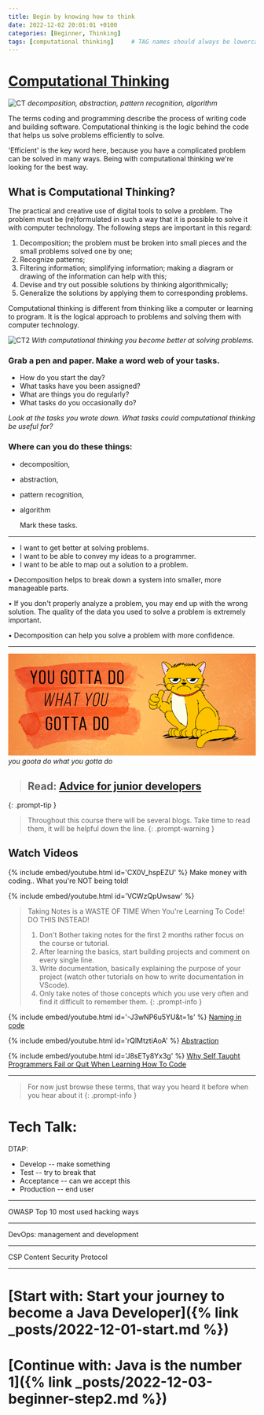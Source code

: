 ```yaml
---
title: Begin by knowing how to think
date: 2022-12-02 20:01:01 +0100
categories: [Beginner, Thinking]
tags: [computational thinking]     # TAG names should always be lowercase
---
```


# [Computational Thinking](https://www.computationalthinking.org/#:~:text=Computational%20thinking%20is%20a%20process,computer%20can%20calculate%20the%20answer.)

![CT](https://steamacademy.edu.vn/wp-content/uploads/2018/12/What-is-Computational-Thinking.jpg)
_decomposition, abstraction, pattern recognition, algorithm_

The terms coding and programming describe the
process of writing code and building software. Computational
thinking is the logic behind the code that helps us solve problems efficiently
to solve.

'Efficient' is the key word here, because you have a complicated problem
can be solved in many ways. Being with computational thinking
we're looking for the best way.

## What is Computational Thinking?
The practical and creative use of digital tools to solve a problem. The problem must be (re)formulated in such a way
that it is possible to solve it with computer technology. The following steps are important in this regard:

1. Decomposition; the problem must be broken into small pieces and the small problems solved one by one;
2. Recognize patterns;
3. Filtering information; simplifying information; making a diagram or drawing of the information can help with this;
4. Devise and try out possible solutions by thinking algorithmically;
5. Generalize the solutions by applying them to corresponding problems.

Computational thinking is different from thinking like a computer or learning to program. It is the logical approach to
problems and solving them with computer technology.

![CT2](https://1.bp.blogspot.com/-8xWT_bf4t74/XP5w3ybwMEI/AAAAAAAAAWc/KSXUtJS--2Mqvo3PhdC5BcBcY6UBAik1wCLcBGAs/s1600/ComputationalThinkingProductLogo.png)
_With computational thinking you become better at solving problems._

### Grab a pen and paper. Make a word web of your tasks.

- How do you start the day?
- What tasks have you been assigned?
- What are things you do regularly?
- What tasks do you occasionally do?

*Look at the tasks you wrote down. What tasks could computational thinking be useful for?*

### Where can you do these things:

- decomposition,
- abstraction,
- pattern recognition,
- algorithm

  Mark these tasks.

***

- I want to get better at solving problems.
- I want to be able to convey my ideas to a programmer.
- I want to be able to map out a solution to a problem.

• Decomposition helps to break down a system into smaller, more manageable parts.

• If you don't properly analyze a problem, you may end up with the wrong solution. The quality of the data you
used to solve a problem is extremely important.

• Decomposition can help you solve a problem with more confidence.

***
![gottaDo](/assets/images/beginner/gottaDo.png)
_you goota do what you gotta do_

> ## Read: [Advice for junior developers](https://dev.to/jeroendedauw/advice-for-junior-developers-30am "dev.to Advice by Jeroen de Dauw")
{: .prompt-tip }

> Throughout this course there will be several blogs. Take time to read them, it will be helpful down the line.
{: .prompt-warning }

## Watch Videos

{% include embed/youtube.html id='CX0V_hspEZU' %}
Make money with coding.. What you're NOT being told!

{% include embed/youtube.html id='VCWzQpUwsaw' %}
> Taking Notes is a WASTE OF TIME When You're Learning To Code! DO THIS INSTEAD!
> 1. Don't Bother taking notes for the first 2 months rather focus on the course or tutorial.
> 2. After learning the basics, start building projects and comment on every single line.
> 3. Write documentation, basically explaining the purpose of your project (watch other tutorials on how to write
   documentation in VScode).
> 4. Only take notes of those concepts which you use very often and find it difficult to remember them.
{: .prompt-info }

{% include embed/youtube.html id='-J3wNP6u5YU&t=1s' %}
[Naming in code](https://www.youtube.com/watch?v=-J3wNP6u5YU&t=1s)

{% include embed/youtube.html id='rQlMtztiAoA' %}
[Abstraction](https://www.youtube.com/watch?v=rQlMtztiAoA)

{% include embed/youtube.html id='J8sETy8Yx3g' %}
[Why Self Taught Programmers Fail or Quit When Learning How To Code](https://www.youtube.com/watch?v=J8sETy8Yx3g)

---
> For now just browse these terms, that way you heard it before when you hear about it
{: .prompt-info }

# Tech Talk:

DTAP:
- Develop -- make something
- Test -- try to break that
- Acceptance -- can we accept this
- Production -- end user
  

---
OWASP
Top 10 most used hacking ways

---
DevOps: management and development

---
CSP
Content Security Protocol

---

# [Start with: Start your journey to become a Java Developer]({% link _posts/2022-12-01-start.md %})
# [Continue with: Java is the number 1]({% link _posts/2022-12-03-beginner-step2.md %})

